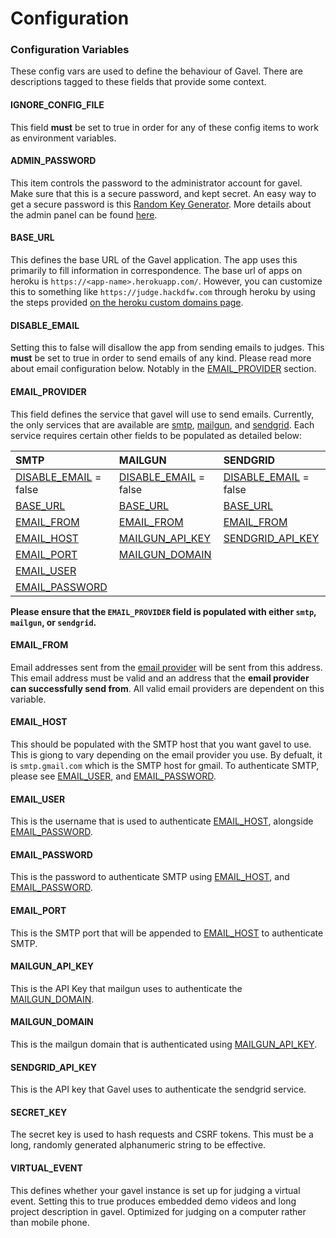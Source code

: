 # Configuration

### Configuration Variables

These config vars are used to define the behaviour of Gavel. There are descriptions tagged to these fields that provide some context. 

#### IGNORE_CONFIG_FILE

This field **must** be set to true in order for any of these config items to work as environment variables.

#### ADMIN_PASSWORD

This item controls the password to the administrator account for gavel. Make sure that this is a secure password, and kept secret. An easy way to get a secure password is this [Random Key Generator](https://randomkeygen.com/). More details about the admin panel can be found [here](/administration).

#### BASE_URL

This defines the base URL of the Gavel application. The app uses this primarily to fill information in correspondence. The base url of apps on heroku is `https://<app-name>.herokuapp.com/`. However, you can customize this to something like `https://judge.hackdfw.com` through heroku by using the steps provided [on the heroku custom domains page](https://devcenter.heroku.com/articles/custom-domains).

#### DISABLE_EMAIL

Setting this to false will disallow the app from sending emails to judges. This **must** be set to true in order to send emails of any kind. Please read more about email configuration below. Notably in the [EMAIL_PROVIDER](#emailprovider) section.

#### EMAIL_PROVIDER

This field defines the service that gavel will use to send emails. Currently, the only services that are available are [smtp](), [mailgun](), and [sendgrid](). Each service requires certain other fields to be populated as detailed below:

| SMTP                                    | MAILGUN                                 | SENDGRID                                |
| :-------------------------------------- | :-------------------------------------- | :-------------------------------------- |
| [DISABLE_EMAIL](#disable-email) = false | [DISABLE_EMAIL](#disable-email) = false | [DISABLE_EMAIL](#disable-email) = false |
| [BASE_URL](#base-url)                   | [BASE_URL](#base-url)                   | [BASE_URL](#base-url)                   |
| [EMAIL_FROM](#email-from)               | [EMAIL_FROM](#email-from)               | [EMAIL_FROM](#email-from)               |
| [EMAIL_HOST](#email-host)               | [MAILGUN_API_KEY](#mailgun-api-key)     | [SENDGRID_API_KEY](#sendgrid-api-key)   |
| [EMAIL_PORT](#email-port)               | [MAILGUN_DOMAIN](#mailgun-domain)       |                                         |
| [EMAIL_USER](#email-user)               |
| [EMAIL_PASSWORD](#email-password)       |

**Please ensure that the `EMAIL_PROVIDER` field is populated with either `smtp`, `mailgun`, or `sendgrid`.**

#### EMAIL_FROM

Email addresses sent from the [email provider](#emailprovider) will be sent from this address. This email address must be valid and an address that the **email provider can successfully send from**. All valid email providers are dependent on this variable.

#### EMAIL_HOST

This should be populated with the SMTP host that you want gavel to use. This is giong to vary depending on the email provider you use. By defualt, it is `smtp.gmail.com` which is the SMTP host for gmail. To authenticate SMTP, please see [EMAIL_USER](#emailuser), and [EMAIL_PASSWORD](#emailpassword). 

#### EMAIL_USER

This is the username that is used to authenticate [EMAIL_HOST](#email-host), alongside [EMAIL_PASSWORD](#email-password).

#### EMAIL_PASSWORD

This is the password to authenticate SMTP using [EMAIL_HOST](#email-host), and [EMAIL_PASSWORD](#email-password).

#### EMAIL_PORT

This is the SMTP port that will be appended to [EMAIL_HOST](#email-host) to authenticate SMTP.

#### MAILGUN_API_KEY

This is the API Key that mailgun uses to authenticate the [MAILGUN_DOMAIN](#mailgun-domain).

#### MAILGUN_DOMAIN

This is the mailgun domain that is authenticated using [MAILGUN_API_KEY](#mailgun-api-key).

#### SENDGRID_API_KEY

This is the API key that Gavel uses to authenticate the sendgrid service.

#### SECRET_KEY

The secret key is used to hash requests and CSRF tokens. This must be a long, randomly generated alphanumeric string to be effective.

#### VIRTUAL_EVENT

This defines whether your gavel instance is set up for judging a virtual event. Setting this to true produces embedded demo videos and long project description in gavel. Optimized for judging on a computer rather than mobile phone.
